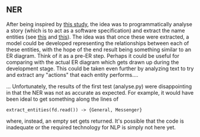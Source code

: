 ## NER

After being inspired by [this study](https://journals.plos.org/plosone/article?id=10.1371/journal.pone.0226025), the idea was to programmatically analyse a story (which is to act as a software specification) and extract the name entities (see [this](https://github.com/flairNLP/flair) and [this](https://home.aveek.io/blog/post/finding-main-characters/)). The idea was that once these were extracted, a model could be developed representing the relationships between each of these entities, with the hope of the end result being something similar to an ER diagram. Think of it as a pre-ER step. Perhaps it could be useful for comparing with the actual ER diagram which gets drawn up during the development stage. This could be taken even further by analyzing text to try and extract any "actions" that each entity performs....

... Unfortunately, the results of the first test (analyse.py) were disappointing in that the NER was not as accurate as expected. For example, it would have been ideal to get something along the lines of

`
extract_entities(fd.read()) -> {General, Messenger}
`

where, instead, an empty set gets returned. It's possible that the code is inadequate or the required technology for NLP is simply not here yet.
